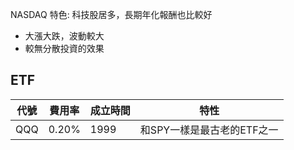 NASDAQ
特色:
科技股居多，長期年化報酬也比較好
* 大漲大跌，波動較大
* 較無分散投資的效果

## ETF
代號	| 費用率 |	成立時間 | 特性
---| ---- |---|---
QQQ|	0.20%	|1999| 和SPY一樣是最古老的ETF之一